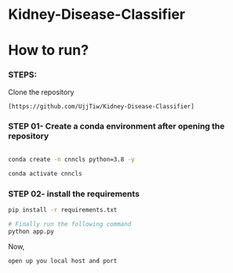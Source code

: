 # Kidney-Disease-Classifier

# How to run?
### STEPS:

Clone the repository

```bash
[https://github.com/UjjTiw/Kidney-Disease-Classifier]
```
### STEP 01- Create a conda environment after opening the repository

```bash

conda create -n cnncls python=3.8 -y
```

```bash
conda activate cnncls
```


### STEP 02- install the requirements
```bash
pip install -r requirements.txt
```

```bash
# Finally run the following command
python app.py
```

Now,
```bash
open up you local host and port
```

